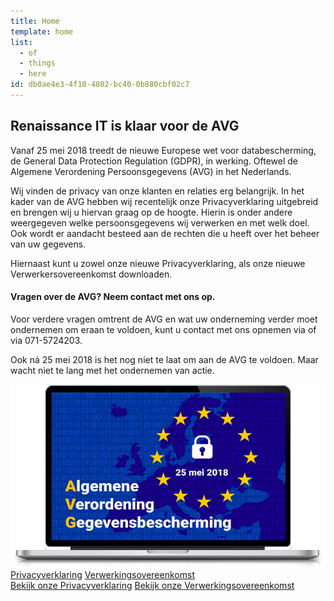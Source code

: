 ```yaml
---
title: Home
template: home
list:
  - of
  - things
  - here
id: db0ae4e3-4f10-4802-bc40-0b880cbf02c7
---
```

<div class="feature-lead white">
    <div class="container">
        <div class="row mb-5">
            <div class="col-sm-6 text-contents">
                <h2>Renaissance IT is klaar voor de AVG</h2>
                <p>Vanaf 25 mei 2018 treedt de nieuwe Europese wet voor databescherming, de General Data Protection Regulation (GDPR), in werking. Oftewel de Algemene Verordening Persoonsgegevens (AVG) in het Nederlands.</p>
                <p>Wij vinden de privacy van onze klanten en relaties erg belangrijk. In het kader van de AVG hebben wij recentelijk onze Privacyverklaring uitgebreid en brengen wij u hiervan graag op de hoogte. Hierin is onder andere weergegeven welke persoonsgegevens wij verwerken en met welk doel. Ook wordt er aandacht besteed aan de rechten die u heeft over het beheer van uw gegevens.</p>
                <p>Hiernaast kunt u zowel onze nieuwe Privacyverklaring, als onze nieuwe Verwerkersovereenkomst downloaden.</p>
                <h4>Vragen over de AVG? Neem contact met ons op.</h4>
                <p>Voor verdere vragen omtrent de AVG en wat uw onderneming verder moet ondernemen om eraan te voldoen, kunt u contact met ons opnemen via <info@renaissance.nl> of via 071-5724203.</p>
                <p>Ook ná 25 mei 2018 is het nog niet te laat om aan de AVG te voldoen. Maar wacht niet te lang met het ondernemen van actie.</p>
            </div>
            <div class="col-sm-6">
                <img class="img-fluid" src="/assets/img/avg-laptop.jpg">
                <div class="d-block d-sm-none py-5 text-center">
                    <a href="/privacy" class="btn btn-success btn-xs btn-block">Privacyverklaring</a>
                    <a href="/avg" class="btn btn-success btn-xs btn-block mt-4 ">Verwerkingsovereenkomst</a>
                </div>
                <div class="d-none d-sm-block py-5 mx-5 text-center">
                    <a href="/privacy" class="btn btn-success btn-lg btn-block">Bekijk onze Privacyverklaring</a>
                    <a href="/avg" class="btn btn-success btn-lg btn-block mt-4 ">Bekijk onze Verwerkingsovereenkomst</a>
                </div>
            </div>
        </div>
        <!-- .row -->
    </div>
    <!-- .container -->
</div>
<!-- .feature-lead -->

